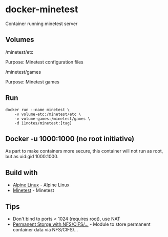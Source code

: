 # docker-minetest

Container running minetest server

## Volumes

/minetest/etc

Purpose: Minetest configuration files

/minetest/games

Purpose: Minetest games


## Run
```shell
docker run --name minetest \
    -v volume-etc:/minetest/etc \
    -v volume-games:/minetest/games \
    -d 11notes/minetest:[tag]
```

## Docker -u 1000:1000 (no root initiative)

As part to make containers more secure, this container will not run as root, but as uid:gid 1000:1000.

## Build with
* [Alpine Linux](https://alpinelinux.org/) - Alpine Linux
* [Minetest](https://www.minetest.net/) - Minetest

## Tips

* Don't bind to ports < 1024 (requires root), use NAT
* [Permanent Storge with NFS/CIFS/...](https://github.com/11notes/alpine-docker-netshare) - Module to store permanent container data via NFS/CIFS/...